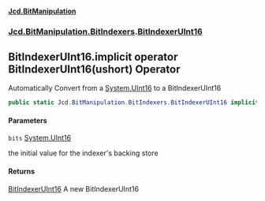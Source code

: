 #### [Jcd.BitManipulation](index.md 'index')
### [Jcd.BitManipulation.BitIndexers](Jcd.BitManipulation.BitIndexers.md 'Jcd.BitManipulation.BitIndexers').[BitIndexerUInt16](Jcd.BitManipulation.BitIndexers.BitIndexerUInt16.md 'Jcd.BitManipulation.BitIndexers.BitIndexerUInt16')

## BitIndexerUInt16.implicit operator BitIndexerUInt16(ushort) Operator

Automatically Convert from a [System.UInt16](https://docs.microsoft.com/en-us/dotnet/api/System.UInt16 'System.UInt16')
to a BitIndexerUInt16

```csharp
public static Jcd.BitManipulation.BitIndexers.BitIndexerUInt16 implicit operator BitIndexerUInt16(ushort bits);
```
#### Parameters

<a name='Jcd.BitManipulation.BitIndexers.BitIndexerUInt16.op_ImplicitJcd.BitManipulation.BitIndexers.BitIndexerUInt16(ushort).bits'></a>

`bits` [System.UInt16](https://docs.microsoft.com/en-us/dotnet/api/System.UInt16 'System.UInt16')

the initial value for the indexer's backing store

#### Returns

[BitIndexerUInt16](Jcd.BitManipulation.BitIndexers.BitIndexerUInt16.md 'Jcd.BitManipulation.BitIndexers.BitIndexerUInt16')
A new BitIndexerUInt16